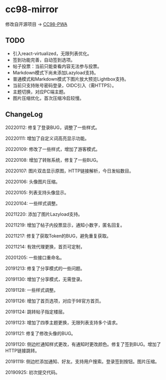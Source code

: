 # cc98-mirror

修改自开源项目 → [CC98-PWA](https://github.com/ZJU-CC98/CC98-PWA)

## TODO

- 引入react-virtualized，无限列表优化。
- 签到功能完善，自动签到选项。
- 帖子投票：当前只能查看内容无法参与投票。
- Markdown模式下尚未添加Lazyload支持。
- 普通模式和Markdown模式下图片放大预览Lightbox支持。
- 当前只支持账号密码登录，OIDC引入（需HTTPS）。
- 主题切换，对应PC端主题。
- 图片压缩优化，首次压缩冷启较慢。

## ChangeLog

20220112: 修复了登录BUG，调整了一些样式。

20220111: 增加了自定义词高亮显示功能。

20220109: 修改了一些样式，增加了游客模式。

20220108: 增加了转账系统，修复了一些BUG。

20220107: 图片双击显示原图，HTTP链接解析，今日发帖数目。

20220106: 头像图片压缩。

20220105: 列表支持头像显示。

20220104: 一些样式调整。

20211220: 添加了图片Lazyload支持。

20211219: 增加了帖子内投票显示，通知小数字，匿名回复。

20211217: 修复了获取Token的BUG，避免重复获取。

20211214: 有效代理更换，首页可定制，

20201205: 一些接口重命名。

20191213: 修复了分享模式的一些问题。

20191130: 增加了分享模式，无需登录。

20191128: 一些样式调整。

20191126: 增加了首页选项，对应于98官方首页。

20191124: 跳转帖子指定楼层。

20191123: 增加了四季主题更换，无限列表支持多个请求。

20191121: 修复了修改头像的BUG。

20191120: 侧边栏通知样式更改，有通知时更改颜色。修复了签到BUG。增加了HTTP链接跳转。

20191119: 侧边栏添加通知、好友。支持用户搜索。登录签到按钮。图片压缩。

20190925: 初次提交代码。


